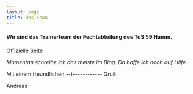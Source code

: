 ```yaml
---
layout: page
title: Das Team
---
```

#### Wir sind das Trainerteam der Fechtabteilung des TuS 59 Hamm. 

[Offizielle Seite](https://www.tus59hamm.de/fechten/trainingszeiten-beitrag/)

_Momentan schreibe ich das meiste im Blog. Da hoffe ich noch auf Hilfe._ 

Mit einem freundlichen --)------------ Gruß 

Andreas
